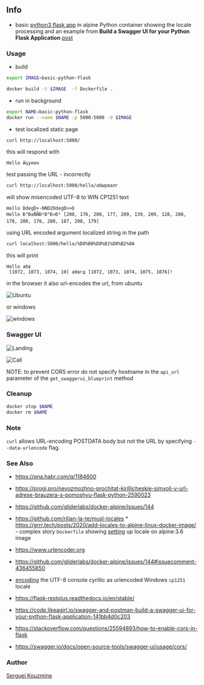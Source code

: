 ﻿## Info 

* basic [python3 flask app](https://www.geeksforgeeks.org/flask-creating-first-simple-application/) in alpine Python container
showing the locale processing and an example from 
__Build a Swagger UI for your Python Flask Application__ [post](https://code.likeagirl.io/swagger-and-postman-build-a-swagger-ui-for-your-python-flask-application-141bb4d0c203)

### Usage

* build
```sh
export IMAGE=basic-python-flask
```
```sh
docker build -t $IMAGE  -f Dockerfile .
```
* run in background

```sh
export NAME=basic-python-flask
docker run --name $NAME -p 5000:5000 -d $IMAGE
```
* test localized static page
```sh
curl http://localhost:5000/
```
this will respond with
```text
Hello йцукен
```
test passing the URL - incorrectly
```sh
curl http://localhost:5000/hello/абырвалг
```
will show misencoded UTF-8 to WIN CP1251 text
```text
Hello DdegD+-NND2DdegD>>D
Hello Ð°Ð±ÑÑÐ²Ð°Ð»Ð³ [208, 176, 208, 177, 209, 139, 209, 128, 208, 178, 208, 176, 208, 187, 208, 179] 
```
using URL encoded argument localized string in the path
```sh
curl localhost:5000/hello/%D0%B0%D0%B1%D0%B2%0A
```
this will print
```text
Hello абв
 [1072, 1073, 1074, 10] абвгд [1072, 1073, 1074, 1075, 1076]!
```
in the browser it also url-encodes the url, from ubuntu 

![Ubuntu](https://github.com/sergueik/springboot_study/blob/master/basic-python-flask/screenshots/capture_url_chromium.png)

or windows

![windows](https://github.com/sergueik/springboot_study/blob/master/basic-python-flask/screenshots/capture_url_chrome.png)

### Swagger UI

![Landing](https://github.com/sergueik/springboot_study/blob/master/basic-python-flask/screenshots/capture-swaggerui1.png)

![Call](https://github.com/sergueik/springboot_study/blob/master/basic-python-flask/screenshots/capture-swaggerui2.png)


NOTE: to prevent CORS error do not specify hostname in the `api_url` parameter of the `get_swaggerui_blueprint` method

### Cleanup

```sh
docker stop $NAME
docker rm $NAME
```

### Note

`curl` allows URL-encoding POSTDATA body but not the URL by specifying `--data-urlencode` flag.

### See Also
  * https://qna.habr.com/q/1184600
  * https://progi.pro/nevozmozhno-prochitat-kirillicheskie-simvoli-v-url-adrese-brauzera-s-pomoshyu-flask-python-2590023

  * https://github.com/gliderlabs/docker-alpine/issues/144
  * https://github.com/rilian-la-te/musl-locales * https://grrr.tech/posts/2020/add-locales-to-alpine-linux-docker-image/ - complex story
`Dockerfile` showing [setting](https://gist.github.com/alextanhongpin/aa55c082a47b9a1b0060a12d85ae7923) up locale on alpine:3.6 image 
  * https://www.urlencoder.org

  * https://github.com/gliderlabs/docker-alpine/issues/144#issuecomment-436455850
  * [encoding](https://stackoverflow.com/questions/24234987/urlencode-cyrillic-characters-in-python) the UTF-8 console cyrillic as urlencoded Windows `cp1251` locale

  * https://flask-restplus.readthedocs.io/en/stable/
   * https://code.likeagirl.io/swagger-and-postman-build-a-swagger-ui-for-your-python-flask-application-141bb4d0c203
   * https://stackoverflow.com/questions/25594893/how-to-enable-cors-in-flask
   * https://swagger.io/docs/open-source-tools/swagger-ui/usage/cors/ 


### Author
[Serguei Kouzmine](kouzmine_serguei@yahoo.com)


